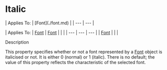 




<h1 class="heading"><span class="name">Italic</span></h1>
| Applies To: | [Font](./font.md) |
| --- | ---  |

| Applies To: | [Font](./font.md) | [Font](./font.md) |  |  |
| --- | --- | ---  |
| [Font](./font.md) |  |  |


Description


This property specifies whether or not a font represented by a [Font](./font.md) object is italicised or not. It is either 0 (normal) or 1 (italic). There is no default; the value of this property reflects the characteristic of the selected font.



